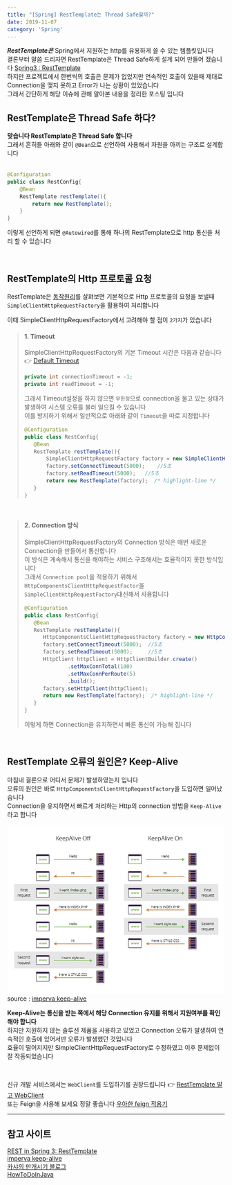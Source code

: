 ```yaml
---
title: "[Spring] RestTemplate는 Thread Safe할까?"
date: 2019-11-07
category: 'Spring'
---
```


***RestTemplate은*** Spring에서 지원하는 http를 유용하게 쓸 수 있는 템플릿입니다  
결론부터 말씀 드리자면 RestTemplate은 Thread Safe하게 설계 되어 만들어 졌습니다 [Spring3 : RestTemplate](https://spring.io/blog/2009/03/27/rest-in-spring-3-resttemplate)  
하지만 프로젝트에서 한번씩의 호출은 문제가 없었지만 연속적인 호출이 있을때 제대로 Connection을 맺지 못하고 <span class='red_font'>Error</span>가 나는 상황이 있었습니다  
그래서 간단하게 해당 이슈에 관해 알아본 내용을 정리한 포스팅 입니다    

## RestTemplate은 Thread Safe 하다?
**맞습니다 RestTemplate은 Thread Safe 합니다**  
그래서 흔히들 아래와 같이 `@Bean`으로 선언하여 사용해서 자원을 아끼는 구조로 설계합니다  

```java

@Configuration
public class RestConfig{
    @Bean
    RestTemplate restTemplate(){
        return new RestTemplate();
    }
}

```
이렇게 선언하게 되면 `@Autowired`를 통해 하나의 RestTemplate으로 http 통신을 처리 할 수 있습니다   

<br/>

## RestTemplate의 Http 프로토콜 요청
RestTemplate은 [동작원리](https://skasha.tistory.com/48)를 살펴보면 기본적으로 Http 프로토콜의 요청을 보낼때 `SimpleClientHttpRequestFactory`을 활용하여 처리합니다

이때 SimpleClientHttpRequestFactory에서 고려해야 할 점이 `2가지`가 있습니다

> #### 1. Timeout
> SimpleClientHttpRequestFactory의 기본 Timeout 시간은 다음과 같습니다 :point_right: [Default Timeout](https://howtodoinjava.com/spring-boot2/resttemplate/resttemplate-timeout-example/) 
> ```java 
>private int connectionTimeout = -1; 
>private int readTimeout = -1;
> ```
>그래서 Timeout설정을 하지 않으면 `무한정`으로 connection을 물고 있는 상태가 발생하여 <span class='red_font'>시스템 오류</span>를 불러 일으킬 수 있습니다  
>이를 방지하기 위해서 일반적으로 아래와 같이 `Timeout`을 따로 지정합니다
>```java
>@Configuration
>public class RestConfig{
>    @Bean
>    RestTemplate restTemplate(){
>        SimpleClientHttpRequestFactory factory = new SimpleClientHttpRequestFactory();
>        factory.setConnectTimeout(5000);    //5초
>        factory.setReadTimeout(5000);   //5초
>        return new RestTemplate(factory);  /* highlight-line */
>    }
>}
>```

<br/>

> #### 2. Connection 방식
> SimpleClientHttpRequestFactory의 Connection 방식은 매번 새로운 Connection을 만들어서 통신합니다  
>이 방식은 계속해서 통신을 해야하는 서비스 구조해서는 효율적이지 못한 방식입니다  
>그래서 `Connection pool`을 적용하기 위해서 `HttpComponentsClientHttpRequestFactor`을 `SimpleClientHttpRequestFactory`대신해서 사용합니다  
>```java
>@Configuration
>public class RestConfig{
>    @Bean
>    RestTemplate restTemplate(){
>       HttpComponentsClientHttpRequestFactory factory = new HttpComponentsClientHttpRequestFactory();
>       factory.setConnectTimeout(5000);  //5초
>       factory.setReadTimeout(5000);     //5초
>       HttpClient httpClient = HttpClientBuilder.create()
>               .setMaxConnTotal(100)
>               .setMaxConnPerRoute(5)
>               .build();
>       factory.setHttpClient(httpClient);
>       return new RestTemplate(factory);  /* highlight-line */
>    }
>}
>```
>이렇게 하면 Connection을 유지하면서 빠른 통신이 가능해 집니다


<br/>

## RestTemplate 오류의 원인은? <span class='red_font'>Keep-Alive</span>  
마침내 결론으로 어디서 문제가 발생하였는지 입니다  
오류의 원인은 바로 `HttpComponentsClientHttpRequestFactory`을 도입하면 일어났습니다  
Connection을 유지하면서 빠르게 처리하는 Http의 connection 방법을 `Keep-Alive`라고 합니다  

![keep-alive](./images/keep-alive.jpg)
<span class='img_caption'>source : [imperva keep-alive](https://www.imperva.com/learn/performance/http-keep-alive)</span>

**Keep-Alive는 통신을 받는 쪽에서 해당 Connection 유지를 위해서 지원여부를 확인해야 합니다**  
하지만 지원하지 않는 솔루션 제품을 사용하고 있었고 <span class='red_font'>Connection 오류</span>가 발생하여 연속적인 호출에 있어서만 오류가 발생했던 것입니다  
효율이 떨어지지만 SimpleClientHttpRequestFactory로 수정하였고 이후 문제없이 잘 작동되었습니다


<br/>

신규 개발 서비스에서는 `WebClient`를 도입하기를 권장드립니다 :point_right: [RestTemplate 말고 WebClient](https://junebuug.github.io/2019-02-11/resttemplate-vs-webclient)   
또는 Feign을 사용해 보세요 정말 좋습니다 [우아한 feign 적용기](https://woowabros.github.io/experience/2019/05/29/feign.html)  

---

## 참고 사이트  
[REST in Spring 3: RestTemplate](https://spring.io/blog/2009/03/27/rest-in-spring-3-resttemplate)  
[imperva keep-alive](https://www.imperva.com/learn/performance/http-keep-alive/)  
[카샤의 만개시기 블로그](https://skasha.tistory.com/48)  
[HowToDoInJava](https://howtodoinjava.com/spring-boot2/resttemplate/resttemplate-timeout-example/)  